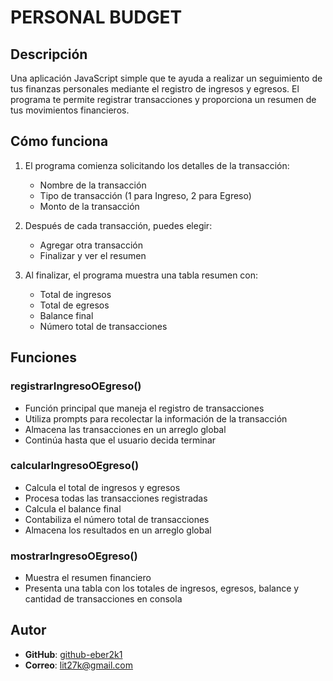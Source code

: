 # PERSONAL BUDGET

## Descripción
Una aplicación JavaScript simple que te ayuda a realizar un seguimiento de tus finanzas personales mediante el registro de ingresos y egresos. El programa te permite registrar transacciones y proporciona un resumen de tus movimientos financieros.

## Cómo funciona
1. El programa comienza solicitando los detalles de la transacción:
   - Nombre de la transacción
   - Tipo de transacción (1 para Ingreso, 2 para Egreso)
   - Monto de la transacción

2. Después de cada transacción, puedes elegir:
   - Agregar otra transacción
   - Finalizar y ver el resumen

3. Al finalizar, el programa muestra una tabla resumen con:
   - Total de ingresos
   - Total de egresos
   - Balance final
   - Número total de transacciones

## Funciones

### registrarIngresoOEgreso()
- Función principal que maneja el registro de transacciones
- Utiliza prompts para recolectar la información de la transacción
- Almacena las transacciones en un arreglo global
- Continúa hasta que el usuario decida terminar

### calcularIngresoOEgreso()
- Calcula el total de ingresos y egresos
- Procesa todas las transacciones registradas
- Calcula el balance final
- Contabiliza el número total de transacciones
- Almacena los resultados en un arreglo global

### mostrarIngresoOEgreso()
- Muestra el resumen financiero
- Presenta una tabla con los totales de ingresos, egresos, balance y cantidad de transacciones en consola

## Autor

- **GitHub**: [github-eber2k1](https://github.com/eber2k1)  
- **Correo**: lit27k@gmail.com
